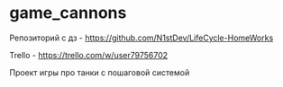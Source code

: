 # game_cannons

Репозиторий с дз - https://github.com/N1stDev/LifeCycle-HomeWorks

Trello - https://trello.com/w/user79756702

Проект игры про танки с пошаговой системой
